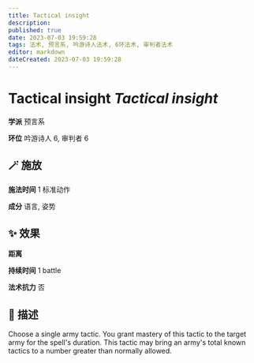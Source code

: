 ```yaml
---
title: Tactical insight
description: 
published: true
date: 2023-07-03 19:59:28
tags: 法术, 预言系, 吟游诗人法术, 6环法术, 审判者法术
editor: markdown
dateCreated: 2023-07-03 19:59:28
---
```


# **Tactical insight** *Tactical insight*

**学派** 预言系 

**环位** 吟游诗人 6, 审判者 6

## 🪄 施放

**施法时间** 1 标准动作

**成分** 语言, 姿势

## ✨ 效果  

**距离**   

**持续时间** 1 battle 

**法术抗力** 否

## 📖 描述

Choose a single army tactic. You grant mastery of this tactic to the target army for the spell's duration. This tactic may bring an army's total known tactics to a number greater than normally allowed.
    